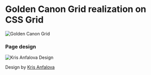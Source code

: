 # Golden Canon Grid realization on CSS Grid

![Golden Canon Grid](https://static-2.gumroad.com/res/gumroad/7492717777156/asset_previews/32baf776b4f5804bdfe91b167f7d6183/retina/Cover1.png)

### Page design
![Kris Anfalova Design](https://cdn.dribbble.com/users/375995/screenshots/5421899/234.png)

Design by [Kris Anfalova](https://dribbble.com/Kris_anfalova)
